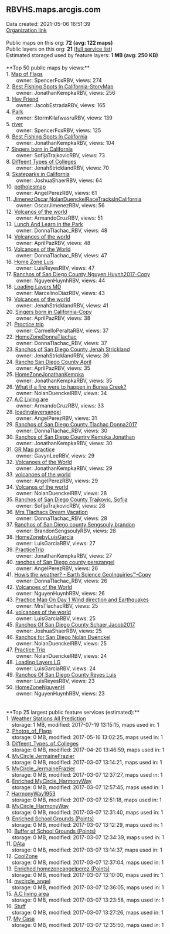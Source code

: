 <h2>RBVHS.maps.arcgis.com</h2> Data created: 2021-05-06 16:51:39 <br /><a target='new' href='https://RBVHS.maps.arcgis.com'>Organization link</a><br /><br />Public maps on this org: <b>72 (avg: 122 maps)</b><br />Public layers on this org: <b>21 </b>(<a target='new' href='https://services.arcgis.com/xgCSVoMIPxMdMHdL/ArcGIS/rest/services'>full service list</a>)<br />Estimated storaged used by feature layers: <b>1 MB (avg: 250 KB)</b><br /><br />**Top 50 public maps by views:**<br />  1. <a target='new' href='https://www.arcgis.com/home/item.html?id=14a8805b09404f9698ba2a6f03e9754d'>Map of Flags</a> <br />  &nbsp;&nbsp;&nbsp;&nbsp; &nbsp;&nbsp;owner: SpencerFoxRBV, views: 274<br />  2. <a target='new' href='https://www.arcgis.com/home/item.html?id=9f138850885545dba5fd9e06ba60b839'>Best Fishing Spots In California-StoryMap</a> <br />  &nbsp;&nbsp;&nbsp;&nbsp; &nbsp;&nbsp;owner: JonathanKempkaRBV, views: 256<br />  3. <a target='new' href='https://www.arcgis.com/home/item.html?id=99b698124844489faf0b13eca9179c38'>Hey Friend</a> <br />  &nbsp;&nbsp;&nbsp;&nbsp; &nbsp;&nbsp;owner: JacobEstradaRBV, views: 165<br />  4. <a target='new' href='https://www.arcgis.com/home/item.html?id=612875dfe10a400c851058b39408aae3'>Park</a> <br />  &nbsp;&nbsp;&nbsp;&nbsp; &nbsp;&nbsp;owner: StormKilafwasruRBV, views: 139<br />  5. <a target='new' href='https://www.arcgis.com/home/item.html?id=c8ad07888ede45e8b687d828b9727b69'>river</a> <br />  &nbsp;&nbsp;&nbsp;&nbsp; &nbsp;&nbsp;owner: SpencerFoxRBV, views: 125<br />  6. <a target='new' href='https://www.arcgis.com/home/item.html?id=d86cdcc2cf2949979ef894d23e199880'>Best Fishing Spots In California</a> <br />  &nbsp;&nbsp;&nbsp;&nbsp; &nbsp;&nbsp;owner: JonathanKempkaRBV, views: 104<br />  7. <a target='new' href='https://www.arcgis.com/home/item.html?id=71851b4179c94af0a9f38cbade8e7aff'>Singers born in California</a> <br />  &nbsp;&nbsp;&nbsp;&nbsp; &nbsp;&nbsp;owner: SofijaTrajkovicRBV, views: 73<br />  8. <a target='new' href='https://www.arcgis.com/home/item.html?id=5e50b3625a424b0396377f84eca4ca72'>Diffeent Types of Colleges</a> <br />  &nbsp;&nbsp;&nbsp;&nbsp; &nbsp;&nbsp;owner: JenahStricklandRBV, views: 70<br />  9. <a target='new' href='https://www.arcgis.com/home/item.html?id=1d867c39f83f4639abd008a172b0e834'>Skateparks in California</a> <br />  &nbsp;&nbsp;&nbsp;&nbsp; &nbsp;&nbsp;owner: JoshuaShaerRBV, views: 64<br />  10. <a target='new' href='https://www.arcgis.com/home/item.html?id=b8764e6f84bd4dd59d7063bc5fdfc28b'>potholesmap</a> <br />  &nbsp;&nbsp;&nbsp;&nbsp; &nbsp;&nbsp;owner: AngelPerezRBV, views: 61<br />  11. <a target='new' href='https://www.arcgis.com/home/item.html?id=26b63f9ec7fb4228b347a24d6703ef0c'>JimenezOscar,NolanDuenckelRaceTracksInCalifornia</a> <br />  &nbsp;&nbsp;&nbsp;&nbsp; &nbsp;&nbsp;owner: OscarJimenezRBV, views: 56<br />  12. <a target='new' href='https://www.arcgis.com/home/item.html?id=fac5e356d49a4c30aa3f2ee1fa8ba675'>Volcanos of the world</a> <br />  &nbsp;&nbsp;&nbsp;&nbsp; &nbsp;&nbsp;owner: ArmandoCruzRBV, views: 51<br />  13. <a target='new' href='https://www.arcgis.com/home/item.html?id=50e4d252a3b340abb8a28d7897b908c7'>Lunch And Learn in the Park</a> <br />  &nbsp;&nbsp;&nbsp;&nbsp; &nbsp;&nbsp;owner: DonnaTlachac_RBV, views: 48<br />  14. <a target='new' href='https://www.arcgis.com/home/item.html?id=f71fe217a31f4f1bb10b3031c3f67619'>Volcanoes of the world</a> <br />  &nbsp;&nbsp;&nbsp;&nbsp; &nbsp;&nbsp;owner: AprilPazRBV, views: 48<br />  15. <a target='new' href='https://www.arcgis.com/home/item.html?id=9344d0dcca3b496f81bb2747823faa63'>Volcanoes of the World</a> <br />  &nbsp;&nbsp;&nbsp;&nbsp; &nbsp;&nbsp;owner: DonnaTlachac_RBV, views: 47<br />  16. <a target='new' href='https://www.arcgis.com/home/item.html?id=c5f80af7ce1e40d9820820e6f13592fe'>Home Zone Luis</a> <br />  &nbsp;&nbsp;&nbsp;&nbsp; &nbsp;&nbsp;owner: LuisReyesRBV, views: 47<br />  17. <a target='new' href='https://www.arcgis.com/home/item.html?id=b5c5fd19edb74d4fa0f101491d9ff900'>Ranchos of San Diego County Nguyen Huynh2017-Copy</a> <br />  &nbsp;&nbsp;&nbsp;&nbsp; &nbsp;&nbsp;owner: NguyenHuynhRBV, views: 44<br />  18. <a target='new' href='https://www.arcgis.com/home/item.html?id=4254f329dddc45ee88c6cf83972b634b'>Loading Layers MD</a> <br />  &nbsp;&nbsp;&nbsp;&nbsp; &nbsp;&nbsp;owner: MarcelinoDiazRBV, views: 43<br />  19. <a target='new' href='https://www.arcgis.com/home/item.html?id=e0ee5a501fa940abb48135aa3269d912'>Volcanoes of the world</a> <br />  &nbsp;&nbsp;&nbsp;&nbsp; &nbsp;&nbsp;owner: JenahStricklandRBV, views: 41<br />  20. <a target='new' href='https://www.arcgis.com/home/item.html?id=73d94eb2d7f64796a29419e49ac2d7a1'>Singers born in California-Copy</a> <br />  &nbsp;&nbsp;&nbsp;&nbsp; &nbsp;&nbsp;owner: AprilPazRBV, views: 38<br />  21. <a target='new' href='https://www.arcgis.com/home/item.html?id=a4375df965c34a4db0d799918cf5b4f7'>Proctice trip</a> <br />  &nbsp;&nbsp;&nbsp;&nbsp; &nbsp;&nbsp;owner: CarmelloPeraltaRBV, views: 37<br />  22. <a target='new' href='https://www.arcgis.com/home/item.html?id=1418f8d6ab834487840bc4bf4994e917'>HomeZoneDonnaTlachac</a> <br />  &nbsp;&nbsp;&nbsp;&nbsp; &nbsp;&nbsp;owner: DonnaTlachac_RBV, views: 37<br />  23. <a target='new' href='https://www.arcgis.com/home/item.html?id=ce9bbe36ad1e452e9efcd97c98d7a1aa'>Ranchos of San Diego County Jenah Strickland</a> <br />  &nbsp;&nbsp;&nbsp;&nbsp; &nbsp;&nbsp;owner: JenahStricklandRBV, views: 36<br />  24. <a target='new' href='https://www.arcgis.com/home/item.html?id=836a86b645f548a9bba7e1483ad84cf6'>Rancho San Diego County April</a> <br />  &nbsp;&nbsp;&nbsp;&nbsp; &nbsp;&nbsp;owner: AprilPazRBV, views: 35<br />  25. <a target='new' href='https://www.arcgis.com/home/item.html?id=b95ff1071c9b4578ba6dfe5dacc5c523'>HomeZoneJonathanKempka</a> <br />  &nbsp;&nbsp;&nbsp;&nbsp; &nbsp;&nbsp;owner: JonathanKempkaRBV, views: 35<br />  26. <a target='new' href='https://www.arcgis.com/home/item.html?id=e14e84f71e6048e885f6d76e496e809d'>What if a fire were to happen in Bunea Creek?</a> <br />  &nbsp;&nbsp;&nbsp;&nbsp; &nbsp;&nbsp;owner: NolanDuenckelRBV, views: 34<br />  27. <a target='new' href='https://www.arcgis.com/home/item.html?id=bf65c72f5c964384aac0132c69ec2a6f'>A.C Living are</a> <br />  &nbsp;&nbsp;&nbsp;&nbsp; &nbsp;&nbsp;owner: ArmandoCruzRBV, views: 33<br />  28. <a target='new' href='https://www.arcgis.com/home/item.html?id=793682e29fb44684990b1055b7e3a913'>loadinglayersangel</a> <br />  &nbsp;&nbsp;&nbsp;&nbsp; &nbsp;&nbsp;owner: AngelPerezRBV, views: 31<br />  29. <a target='new' href='https://www.arcgis.com/home/item.html?id=573df47c884c44b381b6fda188a938a9'>Ranchos of San Diego County Tlachac Donna2017</a> <br />  &nbsp;&nbsp;&nbsp;&nbsp; &nbsp;&nbsp;owner: DonnaTlachac_RBV, views: 30<br />  30. <a target='new' href='https://www.arcgis.com/home/item.html?id=9b79dfeb6fbd426c870636dc85a41b79'>Ranchos of San Diego Country Kempka Jonathan</a> <br />  &nbsp;&nbsp;&nbsp;&nbsp; &nbsp;&nbsp;owner: JonathanKempkaRBV, views: 30<br />  31. <a target='new' href='https://www.arcgis.com/home/item.html?id=93d9597d40174bd8ad4fc663ba708078'>GR Map practice</a> <br />  &nbsp;&nbsp;&nbsp;&nbsp; &nbsp;&nbsp;owner: GavynLeeRBV, views: 29<br />  32. <a target='new' href='https://www.arcgis.com/home/item.html?id=503e2165217d47999642592603ca2369'>Volcanoes of the World</a> <br />  &nbsp;&nbsp;&nbsp;&nbsp; &nbsp;&nbsp;owner: JonathanKempkaRBV, views: 29<br />  33. <a target='new' href='https://www.arcgis.com/home/item.html?id=2e97f0ab45b74c63a8f466a24bb6f660'>volcanoes of the world</a> <br />  &nbsp;&nbsp;&nbsp;&nbsp; &nbsp;&nbsp;owner: AngelPerezRBV, views: 29<br />  34. <a target='new' href='https://www.arcgis.com/home/item.html?id=f383f0c9058b4e51bfc1646bf39e1020'>Volcanos of the world</a> <br />  &nbsp;&nbsp;&nbsp;&nbsp; &nbsp;&nbsp;owner: NolanDuenckelRBV, views: 28<br />  35. <a target='new' href='https://www.arcgis.com/home/item.html?id=b9bea29223f04454acb80c159c1e0aa9'>Ranchos of San Diego County Trajkovic, Sofija</a> <br />  &nbsp;&nbsp;&nbsp;&nbsp; &nbsp;&nbsp;owner: SofijaTrajkovicRBV, views: 28<br />  36. <a target='new' href='https://www.arcgis.com/home/item.html?id=bfda2dc8472e46c8a98621ae4996ae42'>Mrs Tlachacs Dream Vacation</a> <br />  &nbsp;&nbsp;&nbsp;&nbsp; &nbsp;&nbsp;owner: DonnaTlachac_RBV, views: 28<br />  37. <a target='new' href='https://www.arcgis.com/home/item.html?id=ec0c11bf543040088d7ff50550a6b78e'>Ranchos of San Diego county Sengsouly brandon</a> <br />  &nbsp;&nbsp;&nbsp;&nbsp; &nbsp;&nbsp;owner: BrandonSengsoulyRBV, views: 28<br />  38. <a target='new' href='https://www.arcgis.com/home/item.html?id=2d883c8b03b34854a31a9ed4d6735575'>HomeZonebyLuisGarcia</a> <br />  &nbsp;&nbsp;&nbsp;&nbsp; &nbsp;&nbsp;owner: LuisGarciaRBV, views: 27<br />  39. <a target='new' href='https://www.arcgis.com/home/item.html?id=68eac24e74f041e5baf0d27cf5ab2eb6'>PracticeTrip</a> <br />  &nbsp;&nbsp;&nbsp;&nbsp; &nbsp;&nbsp;owner: JonathanKempkaRBV, views: 27<br />  40. <a target='new' href='https://www.arcgis.com/home/item.html?id=d4fea59db2d940259d2398c64c8306ae'>ranchos of San Diego county perezangel</a> <br />  &nbsp;&nbsp;&nbsp;&nbsp; &nbsp;&nbsp;owner: AngelPerezRBV, views: 26<br />  41. <a target='new' href='https://www.arcgis.com/home/item.html?id=36b8065ac6394b77bbd70865e2297765'>How’s the weather?  - Earth Science GeoInquiries™-Copy</a> <br />  &nbsp;&nbsp;&nbsp;&nbsp; &nbsp;&nbsp;owner: DonnaTlachac_RBV, views: 26<br />  42. <a target='new' href='https://www.arcgis.com/home/item.html?id=db49a0f2ec1e4e1d9eba8d5755b3462b'>Volcanoes of the World</a> <br />  &nbsp;&nbsp;&nbsp;&nbsp; &nbsp;&nbsp;owner: NguyenHuynhRBV, views: 26<br />  43. <a target='new' href='https://www.arcgis.com/home/item.html?id=0126225a45e24bf6afca8624af3d8ece'>Practice Map On Day 1  Wind direction and Earthquakes</a> <br />  &nbsp;&nbsp;&nbsp;&nbsp; &nbsp;&nbsp;owner: MrsTlachacRBV, views: 25<br />  44. <a target='new' href='https://www.arcgis.com/home/item.html?id=cab25d626e1447c184b024ed43fccc57'>volcanoes of the world</a> <br />  &nbsp;&nbsp;&nbsp;&nbsp; &nbsp;&nbsp;owner: LuisGarciaRBV, views: 25<br />  45. <a target='new' href='https://www.arcgis.com/home/item.html?id=8e5ea3f234014e26a0706e2816e9f072'>Ranchos Of San Diego County Schaer Jacob2017</a> <br />  &nbsp;&nbsp;&nbsp;&nbsp; &nbsp;&nbsp;owner: JoshuaShaerRBV, views: 25<br />  46. <a target='new' href='https://www.arcgis.com/home/item.html?id=17a388f885cb430e8f0e3a822a2344c7'>Ranchos for San Diego Nolan Duenckel</a> <br />  &nbsp;&nbsp;&nbsp;&nbsp; &nbsp;&nbsp;owner: NolanDuenckelRBV, views: 25<br />  47. <a target='new' href='https://www.arcgis.com/home/item.html?id=2162f02cc2ee4cbb9166cd4da733c03d'>Practice Trip</a> <br />  &nbsp;&nbsp;&nbsp;&nbsp; &nbsp;&nbsp;owner: NolanDuenckelRBV, views: 24<br />  48. <a target='new' href='https://www.arcgis.com/home/item.html?id=b3fc75ae5b3d41708290bd00943049b7'>Loading Layers LG</a> <br />  &nbsp;&nbsp;&nbsp;&nbsp; &nbsp;&nbsp;owner: LuisGarciaRBV, views: 24<br />  49. <a target='new' href='https://www.arcgis.com/home/item.html?id=e8ceeb00fd0f4d37b9d4c894d571fc84'>Ranchos Of San Diego County Reyes Luis</a> <br />  &nbsp;&nbsp;&nbsp;&nbsp; &nbsp;&nbsp;owner: LuisReyesRBV, views: 23<br />  50. <a target='new' href='https://www.arcgis.com/home/item.html?id=d4cbbe0ac5004954a7b1d33651ae5a9e'>HomeZoneNguyenH</a> <br />  &nbsp;&nbsp;&nbsp;&nbsp; &nbsp;&nbsp;owner: NguyenHuynhRBV, views: 23<br /><br /><br />**Top 25 largest public feature services (estimated):**<br /> 1. <a target='new' href='https://www.arcgis.com/home/item.html?id=9c346a396f82412ab664a7a0292e0775'>Weather Stations All Prediction</a><br /> &nbsp;&nbsp;&nbsp;&nbsp;storage: 1 MB, modified: 2017-07-19 13:15:15, maps used in: 1<br /> 2. <a target='new' href='https://www.arcgis.com/home/item.html?id=1bfc7b61c42648fc9c3dfa68242544a1'>Photos_of_Flags</a><br /> &nbsp;&nbsp;&nbsp;&nbsp;storage: 0 MB, modified: 2017-05-16 13:02:25, maps used in: 1<br /> 3. <a target='new' href='https://www.arcgis.com/home/item.html?id=766222f3e1ae48978636ac01b25e924c'>Diffeent_Types_of_Colleges</a><br /> &nbsp;&nbsp;&nbsp;&nbsp;storage: 0 MB, modified: 2017-04-20 13:46:59, maps used in: 1<br /> 4. <a target='new' href='https://www.arcgis.com/home/item.html?id=e33a782864454aa8b639bcf9c8dfc238'>MyCircle JermaineFrazier</a><br /> &nbsp;&nbsp;&nbsp;&nbsp;storage: 0 MB, modified: 2017-03-07 13:14:21, maps used in: 1<br /> 5. <a target='new' href='https://www.arcgis.com/home/item.html?id=5c9d327528f547ba8052714bf7091456'>MyCircle_JermaineFrazier</a><br /> &nbsp;&nbsp;&nbsp;&nbsp;storage: 0 MB, modified: 2017-03-07 12:37:27, maps used in: 1<br /> 6. <a target='new' href='https://www.arcgis.com/home/item.html?id=b3c2d8f3491744be8fa2a7a5a2756309'>Enriched MyCircle_HarmonyWay</a><br /> &nbsp;&nbsp;&nbsp;&nbsp;storage: 0 MB, modified: 2017-03-07 12:57:45, maps used in: 1<br /> 7. <a target='new' href='https://www.arcgis.com/home/item.html?id=84b49d9f5d3c4fd09ee2b87e3dc2ac31'>HarmonyWay1953</a><br /> &nbsp;&nbsp;&nbsp;&nbsp;storage: 0 MB, modified: 2017-03-07 12:51:18, maps used in: 1<br /> 8. <a target='new' href='https://www.arcgis.com/home/item.html?id=10aae9c9d961437eb2aa0ac342c4f03b'>MyCircle_HarmonyWay</a><br /> &nbsp;&nbsp;&nbsp;&nbsp;storage: 0 MB, modified: 2017-03-07 12:31:40, maps used in: 1<br /> 9. <a target='new' href='https://www.arcgis.com/home/item.html?id=06b55cbb24c54c8c9850ee8b24a6a0e9'>Enriched School Grounds (Points)</a><br /> &nbsp;&nbsp;&nbsp;&nbsp;storage: 0 MB, modified: 2017-03-07 13:12:29, maps used in: 1<br /> 10. <a target='new' href='https://www.arcgis.com/home/item.html?id=2a5720112c8c4e5181f090bd75db5196'>Buffer of School Grounds (Points)</a><br /> &nbsp;&nbsp;&nbsp;&nbsp;storage: 0 MB, modified: 2017-03-07 12:34:39, maps used in: 1<br /> 11. <a target='new' href='https://www.arcgis.com/home/item.html?id=d0c1559dc65c4998a9348d84b0ff6eb8'>DAta</a><br /> &nbsp;&nbsp;&nbsp;&nbsp;storage: 0 MB, modified: 2017-03-07 13:14:37, maps used in: 1<br /> 12. <a target='new' href='https://www.arcgis.com/home/item.html?id=b335338280264c5eb50acd42318411db'>CoolZone</a><br /> &nbsp;&nbsp;&nbsp;&nbsp;storage: 0 MB, modified: 2017-03-07 12:37:04, maps used in: 1<br /> 13. <a target='new' href='https://www.arcgis.com/home/item.html?id=f1ef05f7e3664d6091c01c5d32b03aa6'>Enriched homezoneangelperez (Points)</a><br /> &nbsp;&nbsp;&nbsp;&nbsp;storage: 0 MB, modified: 2017-03-07 13:10:00, maps used in: 1<br /> 14. <a target='new' href='https://www.arcgis.com/home/item.html?id=9afe3db5453748df91a398655740ce41'>mycircle_angel</a><br /> &nbsp;&nbsp;&nbsp;&nbsp;storage: 0 MB, modified: 2017-03-07 12:36:05, maps used in: 1<br /> 15. <a target='new' href='https://www.arcgis.com/home/item.html?id=9cac2b60a4e24892be0764ea0a3e29bb'>A.C living area</a><br /> &nbsp;&nbsp;&nbsp;&nbsp;storage: 0 MB, modified: 2017-03-07 13:23:58, maps used in: 1<br /> 16. <a target='new' href='https://www.arcgis.com/home/item.html?id=9b06750670024a2397cd7d5d5e5dfe73'>Stuff</a><br /> &nbsp;&nbsp;&nbsp;&nbsp;storage: 0 MB, modified: 2017-03-07 13:27:26, maps used in: 1<br /> 17. <a target='new' href='https://www.arcgis.com/home/item.html?id=eb2a883efbad41d99321b2e181eac331'>My Casa</a><br /> &nbsp;&nbsp;&nbsp;&nbsp;storage: 0 MB, modified: 2017-03-07 12:35:50, maps used in: 1<br />